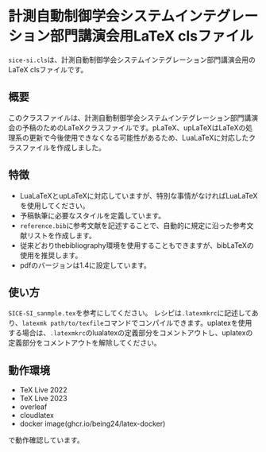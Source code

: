 # 計測自動制御学会システムインテグレーション部門講演会用LaTeX clsファイル

`sice-si.cls`は、計測自動制御学会システムインテグレーション部門講演会用のLaTeX clsファイルです。

## 概要

このクラスファイルは、計測自動制御学会システムインテグレーション部門講演会の予稿のためのLaTeXクラスファイルです。pLaTeX、upLaTeXはLaTeXの処理系の更新で今後使用できなくなる可能性があるため、LuaLaTeXに対応したクラスファイルを作成しました。

## 特徴

- LuaLaTeXとupLaTeXに対応していますが、特別な事情がなければLuaLaTeXを使用してください。
- 予稿執筆に必要なスタイルを定義しています。
- `reference.bib`に参考文献を記述することで、自動的に規定に沿った参考文献リストを作成します。
- 従来どおりthebibliography環境を使用することもできますが、bibLaTeXの使用を推奨します。
- pdfのバージョンは1.4に設定しています。

## 使い方

`SICE-SI_sanmple.tex`を参考にしてください。
レシピは`.latexmkrc`に記述してあり、`latexmk path/to/texfile`コマンドでコンパイルできます。uplatexを使用する場合は、`.latexmkrc`のlualatexの定義部分をコメントアウトし、uplatexの定義部分をコメントアウトを解除してください。

## 動作環境
- TeX Live 2022
- TeX Live 2023
- overleaf
- cloudlatex
- docker image(ghcr.io/being24/latex-docker)

で動作確認しています。